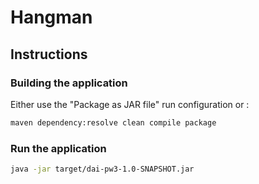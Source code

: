 # Hangman

## Instructions

### Building the application

Either use the "Package as JAR file" run configuration or :

```bash
maven dependency:resolve clean compile package
```

### Run the application

```bash
java -jar target/dai-pw3-1.0-SNAPSHOT.jar
```
